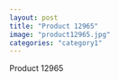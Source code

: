 ```yaml
---
layout: post
title: "Product 12965"
image: "product12965.jpg"
categories: "category1"
---
```

Product 12965
